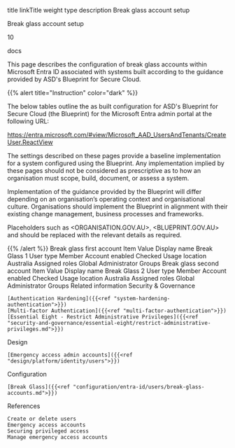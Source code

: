 title 	linkTitle 	weight 	type 	description
Break glass account setup
	
Break glass account setup
	
10
	
docs
	
This page describes the configuration of break glass accounts within Microsoft Entra ID associated with systems built according to the guidance provided by ASD's Blueprint for Secure Cloud.

{{% alert title="Instruction" color="dark" %}}

The below tables outline the as built configuration for ASD's Blueprint for Secure Cloud (the Blueprint) for the Microsoft Entra admin portal at the following URL:

https://entra.microsoft.com/#view/Microsoft_AAD_UsersAndTenants/CreateUser.ReactView

The settings described on these pages provide a baseline implementation for a system configured using the Blueprint. Any implementation implied by these pages should not be considered as prescriptive as to how an organisation must scope, build, document, or assess a system.

Implementation of the guidance provided by the Blueprint will differ depending on an organisation’s operating context and organisational culture. Organisations should implement the Blueprint in alignment with their existing change management, business processes and frameworks.

Placeholders such as <ORGANISATION.GOV.AU>, <BLUEPRINT.GOV.AU> and <TENANT-NAME> should be replaced with the relevant details as required.

{{% /alert %}}
Break glass first account
Item 	Value
Display name 	Break Glass 1
User type 	Member
Account enabled 	Checked
Usage location 	Australia
Assigned roles 	Global Administrator
Groups 	<CA exclude groups>
Break glass second account
Item 	Value
Display name 	Break Glass 2
User type 	Member
Account enabled 	Checked
Usage location 	Australia
Assigned roles 	Global Administrator
Groups 	<CA exclude groups>
Related information
Security & Governance

    [Authentication Hardening]({{<ref "system-hardening-authentication">}})
    [Multi-factor Authentication]({{<ref "multi-factor-authentication">}})
    [Essential Eight - Restrict Administrative Privileges]({{<ref "security-and-governance/essential-eight/restrict-administrative-privileges.md">}})

Design

    [Emergency access admin accounts]({{<ref "design/platform/identity/users">}})

Configuration

    [Break Glass]({{<ref "configuration/entra-id/users/break-glass-accounts.md">}})

References

    Create or delete users
    Emergency access accounts
    Securing privileged access
    Manage emergency access accounts
